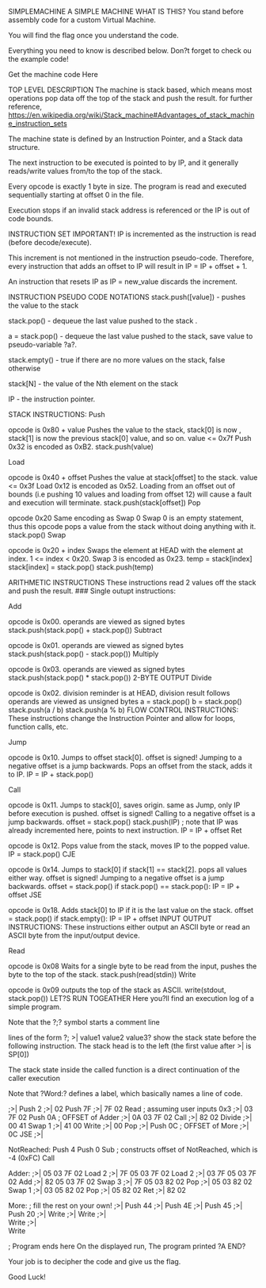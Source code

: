 SIMPLEMACHINE
A SIMPLE MACHINE
WHAT IS THIS?
You stand before assembly code for a custom Virtual Machine.

You will find the flag once you understand the code.

Everything you need to know is described below. Don?t forget to check ou the example code!

Get the machine code Here

TOP LEVEL DESCRIPTION
The machine is stack based, which means most operations pop data off the top of the stack and push the result. for further reference, https://en.wikipedia.org/wiki/Stack_machine#Advantages_of_stack_machine_instruction_sets

The machine state is defined by an Instruction Pointer, and a Stack data structure.

The next instruction to be executed is pointed to by IP, and it generally reads/write values from/to the top of the stack.

Every opcode is exactly 1 byte in size. The program is read and executed sequentially starting at offset 0 in the file.

Execution stops if an invalid stack address is referenced or the IP is out of code bounds.

INSTRUCTION SET
IMPORTANT!
IP is incremented as the instruction is read (before decode/execute).

This increment is not mentioned in the instruction pseudo-code. Therefore, every instruction that adds an offset to IP will result in IP = IP + offset + 1.

An instruction that resets IP as IP = new_value discards the increment.

INSTRUCTION PSEUDO CODE NOTATIONS
stack.push([value]) - pushes the value to the stack

stack.pop() - dequeue the last value pushed to the stack .

a = stack.pop() - dequeue the last value pushed to the stack, save value to pseudo-variable ?a?.

stack.empty() - true if there are no more values on the stack, false otherwise

stack[N] - the value of the Nth element on the stack

IP - the instruction pointer.

STACK INSTRUCTIONS:
Push <value>

opcode is 0x80 + value
Pushes the value to the stack, stack[0] is now , stack[1] is now the previous stack[0] value, and so on.
value <= 0x7f
Push 0x32 is encoded as 0xB2.
stack.push(value)


Load <offset>

opcode is 0x40 + offset
Pushes the value at stack[offset] to the stack.
value <= 0x3f
Load 0x12 is encoded as 0x52.
Loading from an offset out of bounds (i.e pushing 10 values and loading from offset 12) will cause a fault and execution will terminate.
stack.push(stack[offset])
Pop

opcode 0x20
Same encoding as Swap 0
Swap 0 is an empty statement, thus this opcode pops a value from the stack without doing anything with it.
stack.pop()
Swap <index>

opcode is 0x20 + index
Swaps the element at HEAD with the element at index.
1 <= index < 0x20.
Swap 3 is encoded as 0x23.
temp = stack[index]
stack[index] = stack.pop()
stack.push(temp)


ARITHMETIC INSTRUCTIONS
These instructions read 2 values off the stack and push the result. ### Single outupt instructions:

Add

opcode is 0x00.
operands are viewed as signed bytes
stack.push(stack.pop() + stack.pop())
Subtract

opcode is 0x01.
operands are viewed as signed bytes
stack.push(stack.pop() - stack.pop())
Multiply

opcode is 0x03.
operands are viewed as signed bytes
stack.push(stack.pop() * stack.pop())
2-BYTE OUTPUT
Divide

opcode is 0x02.
division reminder is at HEAD, division result follows
operands are viewed as unsigned bytes
a = stack.pop()
b = stack.pop()
stack.push(a / b)
stack.push(a % b)
FLOW CONTROL INSTRUCTIONS:
These instructions change the Instruction Pointer and allow for loops, function calls, etc.

Jump

opcode is 0x10. Jumps to offset stack[0].
offset is signed! Jumping to a negative offset is a jump backwards.
Pops an offset from the stack, adds it to IP.
IP = IP + stack.pop()


Call

opcode is 0x11. Jumps to stack[0], saves origin.
same as Jump, only IP before execution is pushed.
offset is signed! Calling to a negative offset is a jump backwards.
offset = stack.pop()
stack.push(IP) ; note that IP was already incremented here, points to next instruction.
IP = IP + offset
Ret

opcode is 0x12. Pops value from the stack, moves IP to the popped value.
IP = stack.pop()
CJE

opcode is 0x14. Jumps to stack[0] if stack[1] == stack[2]. pops all values either way.
offset is signed! Jumping to a negative offset is a jump backwards.
offset = stack.pop()
if stack.pop() == stack.pop():
    IP = IP + offset
JSE

opcode is 0x18. Adds stack[0] to IP if it is the last value on the stack.
offset = stack.pop()
if stack.empty():
    IP = IP + offset
INPUT OUTPUT INSTRUCTIONS:
These instructions either output an ASCII byte or read an ASCII byte from the input/output device.

Read

opcode is 0x08
Waits for a single byte to be read from the input, pushes the byte to the top of the stack.
stack.push(read(stdin))
Write

opcode is 0x09
outputs the top of the stack as ASCII.
write(stdout, stack.pop())
LET?S RUN TOGEATHER
Here you?ll find an execution log of a simple program.

Note that the ?;? symbol starts a comment line

lines of the form ?; >| value1 value2 value3? show the stack state before the following instruction. The stack head is to the left (the first value after >| is SP[0])

The stack state inside the called function is a direct continuation of the caller execution

Note that ?Word:? defines a label, which basically names a line of code.

;>|
    Push 2
;>| 02
    Push 7F
;>| 7F 02
    Read            ; assuming user inputs 0x3
;>| 03 7F 02
    Push 0A         ; OFFSET of Adder
;>| 0A 03 7F 02
    Call
;>| 82 02
    Divide
;>| 00 41
    Swap 1
;>| 41 00
    Write
;>| 00
    Pop
;>|
    Push 0C         ; OFFSET of More
;>| 0C
    JSE
;>| 

NotReached:
    Push 4
    Push 0
    Sub     ; constructs offset of NotReached, which is -4 (0xFC)
    Call

Adder:
;>| 05 03 7F 02
    Load 2
;>| 7F 05 03 7F 02
    Load 2
;>| 03 7F 05 03 7F 02
    Add
;>| 82 05 03 7F 02
    Swap 3
;>| 7F 05 03 82 02
    Pop
;>| 05 03 82 02
    Swap 1
;>| 03 05 82 02
    Pop
;>| 05 82 02
    Ret
;>| 82 02


More:
; fill the rest on your own!
;>| 
    Push 44
;>| 
    Push 4E
;>| 
    Push 45
;>| 
    Push 20
;>| 
    Write
;>| 
    Write
;>|    
    Write
;>|     
    Write

; Program ends here
On the displayed run, The program printed ?A END?

Your job is to decipher the code and give us the flag.

Good Luck!

